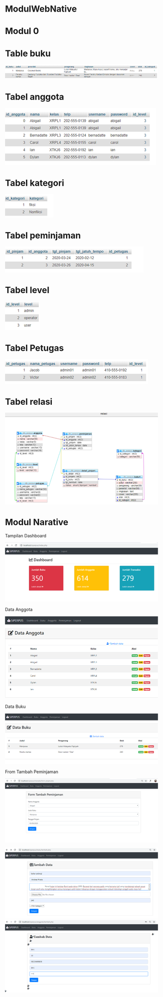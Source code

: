 # ModulWebNative 
# Modul 0

# Table buku

![Alt Text](https://github.com/arfinadevi28/ModulWebNative/blob/master/buku.PNG)

# Tabel anggota

![Alt Text](https://github.com/arfinadevi28/ModulWebNative/blob/master/anggota.PNG)

# Tabel kategori

![Alt Text](https://github.com/arfinadevi28/ModulWebNative/blob/master/kategori.PNG)

# Tabel peminjaman

![Alt Text](https://github.com/arfinadevi28/ModulWebNative/blob/master/peminjaman%20dev.PNG)

# Tabel level

![Alt Text](https://github.com/arfinadevi28/ModulWebNative/blob/master/level.PNG)

# Tabel Petugas

![Alt Text](https://github.com/arfinadevi28/ModulWebNative/blob/master/petugas.PNG)

# Tabel relasi

![Alt Text](https://github.com/arfinadevi28/ModulWebNative/blob/master/relasi.PNG)


# Modul Narative
Tampilan Dashboard

![Alt Text](https://github.com/arfinadevi28/ModulWebNative/blob/master/siperpus.PNG)

Data Anggota

![Alt Text](https://github.com/arfinadevi28/ModulWebNative/blob/master/anggota%20siperpus.PNG)

Data Buku

![Alt Text](https://github.com/arfinadevi28/ModulWebNative/blob/master/buku%20siperpus.PNG)

From Tambah Peminjaman

![Alt Text](https://github.com/arfinadevi28/ModulWebNative/blob/master/from%20tambah%20peminjaman.PNG)


![Alt Text](https://github.com/arfinadevi28/ModulWebNative/blob/master/tambah%20data1.PNG)
![Alt Text](https://github.com/arfinadevi28/ModulWebNative/blob/master/tambah%20anggota.PNG)
